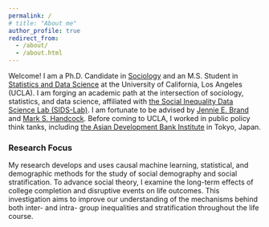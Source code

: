 ```yaml
---
permalink: /
# title: "About me"
author_profile: true
redirect_from: 
  - /about/
  - /about.html
---
```

Welcome! I am a Ph.D. Candidate in [Sociology](https://soc.ucla.edu/) and an M.S. Student in [Statistics and Data Science](https://statistics.ucla.edu/) at the University of California, Los Angeles (UCLA). I am forging an academic path at the intersection of sociology, statistics, and data science, affiliated with [the Social Inequality Data Science Lab (SIDS-Lab)](https://www.sidatasciencelab.org/). I am fortunate to be advised by [Jennie E. Brand](https://www.profjenniebrand.com/) and [Mark S. Handcock](https://handcock.github.io/). Before coming to UCLA, I worked in public policy think tanks, including [the Asian Development Bank Institute](https://www.adb.org/adbi/main) in Tokyo, Japan.

### Research Focus
My research develops and uses causal machine learning, statistical, and demographic methods for the study of social demography and social stratification. To advance social theory, I examine the long-term effects of college completion and disruptive events on life outcomes. This investigation aims to improve our understanding of the mechanisms behind both inter- and intra- group inequalities and stratification throughout the life course.
